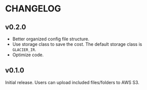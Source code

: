 # CHANGELOG

## v0.2.0

- Better organized config file structure.
- Use storage class to save the cost. The default storage class is `GLACIER_IR`.
- Optimize code.

## v0.1.0

Initial release. Users can upload included files/folders to AWS S3.
